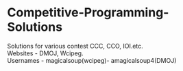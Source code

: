 # Competitive-Programming-Solutions
  Solutions for various contest CCC, CCO, IOI.etc.  
  Websites - DMOJ, Wcipeg.  
  Usernames - magicalsoup(wcipeg)- amagicalsoup4(DMOJ)  
   
